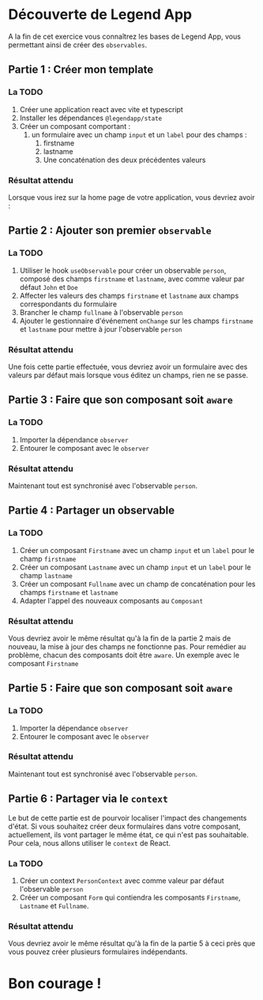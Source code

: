 # Découverte de Legend App

A la fin de cet exercice vous connaîtrez les bases de Legend App, vous permettant ainsi de créer des `observables`.

## Partie 1 : Créer mon template

### La TODO

1. Créer une application react avec vite et typescript
2. Installer les dépendances `@legendapp/state`
3. Créer un composant comportant :
   1. un formulaire avec un champ `input` et un `label` pour des champs :
      1. firstname
      2. lastname
      3. Une concaténation des deux précédentes valeurs

### Résultat attendu
Lorsque vous irez sur la home page de votre application, vous devriez avoir :

## Partie 2 : Ajouter son premier `observable`

### La TODO

1. Utiliser le hook `useObservable` pour créer un observable `person`, composé des champs `firstname` et `lastname`, avec comme valeur par défaut `John` et `Doe`
2. Affecter les valeurs des champs `firstname` et `lastname` aux champs correspondants du formulaire
3. Brancher le champ `fullname` à l'observable `person`
4. Ajouter le gestionnaire d'événement `onChange` sur les champs `firstname` et `lastname` pour mettre à jour l'observable `person`

### Résultat attendu

Une fois cette partie effectuée, vous devriez avoir un formulaire avec des valeurs par défaut mais lorsque vous éditez un champs, rien ne se passe.

## Partie 3 : Faire que son composant soit `aware`

### La TODO

1. Importer la dépendance `observer`
2. Entourer le composant avec le `observer`

### Résultat attendu 

Maintenant tout est synchronisé avec l'observable `person`.

## Partie 4 : Partager un observable

### La TODO

1. Créer un composant `Firstname` avec un champ `input` et un `label` pour le champ `firstname`
2. Créer un composant `Lastname` avec un champ `input` et un `label` pour le champ `lastname`
3. Créer un composant `Fullname` avec un champ de concaténation pour les champs `firstname` et `lastname`
4. Adapter l'appel des nouveaux composants au `Composant`

### Résultat attendu

Vous devriez avoir le même résultat qu'à la fin de la partie 2 mais de nouveau, la mise à jour des champs ne fonctionne pas. Pour remédier au problème, chacun des composants doit être `aware`. Un exemple avec le composant `Firstname`

## Partie 5 : Faire que son composant soit `aware`

### La TODO

1. Importer la dépendance `observer`
2. Entourer le composant avec le `observer`

### Résultat attendu 

Maintenant tout est synchronisé avec l'observable `person`.

## Partie 6 : Partager via le `context`

Le but de cette partie est de pourvoir localiser l'impact des changements d'état. Si vous souhaitez créer deux formulaires dans votre composant, actuellement, ils vont partager le même état, ce qui n'est pas souhaitable. Pour cela, nous allons utiliser le `context` de React.

### La TODO

1. Créer un context `PersonContext` avec comme valeur par défaut l'observable `person`
2. Créer un composant `Form` qui contiendra les composants `Firstname`, `Lastname` et `Fullname`.

### Résultat attendu

Vous devriez avoir le même résultat qu'à la fin de la partie 5 à ceci près que vous pouvez créer plusieurs formulaires indépendants.

# Bon courage !